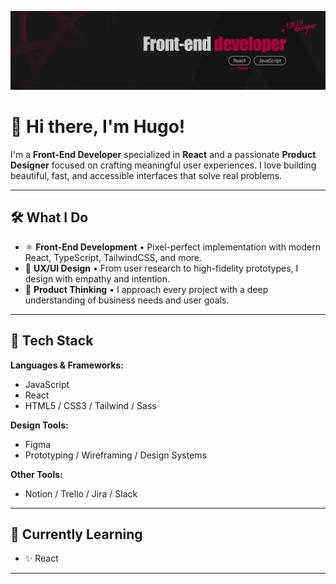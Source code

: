 ![Bannière GitHub](img/banniere_github.png)

# 👋 Hi there, I'm Hugo!

I'm a **Front-End Developer** specialized in **React** and a passionate **Product Designer** focused on crafting meaningful user experiences. I love building beautiful, fast, and accessible interfaces that solve real problems.

---

## 🛠️ What I Do

- ⚛️ **Front-End Development** • Pixel-perfect implementation with modern React, TypeScript, TailwindCSS, and more.
- 🎨 **UX/UI Design** • From user research to high-fidelity prototypes, I design with empathy and intention.
- 🧠 **Product Thinking** • I approach every project with a deep understanding of business needs and user goals.

---

## 🚀 Tech Stack

**Languages & Frameworks:**

- JavaScript
- React
- HTML5 / CSS3 / Tailwind / Sass

**Design Tools:**

- Figma
- Prototyping / Wireframing / Design Systems

**Other Tools:**

- Notion / Trello / Jira / Slack

---

## 🌱 Currently Learning

- ✨ React

---
